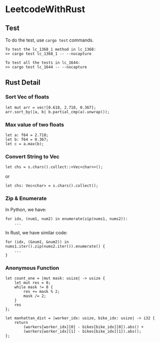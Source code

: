 # LeetcodeWithRust

## Test
To do the test, use `cargo test` commands.  

```  
To test the lc_1368_1 method in lc_1368:
>> cargo test lc_1368_1 -- --nocapture  

To test all the tests in lc_1644:  
>> cargo test lc_1644 -- --nocapture
```

## Rust Detail
### Sort Vec of floats
```
let mut arr = vec![0.618, 2.718, 0.367];
arr.sort_by(|a, b| b.partial_cmp(a).unwrap());
```

### Max value of two floats
```
let a: f64 = 2.718;
let b: f64 = 0.367;
let c = a.max(b);
```

### Convert String to Vec<char>
```
let chs = s.chars().collect::<Vec<char>>();
```
or
```
let chs: Vec<char> = s.chars().collect();
```

### Zip & Enumerate
In Python, we have:
```
for idx, (num1, num2) in enumerate(zip(nums1, nums2)):
    ...
```

In Rust, we have similar code:
```
for (idx, (&num1, &num2)) in nums1.iter().zip(nums2.iter()).enumerate() { 
    ...
}
```

### Anonymous Function
```
let count_one = |mut mask: usize| -> usize {
    let mut res = 0;
    while mask != 0 {
        res += mask % 2;
        mask /= 2;
    }
    res
};
```

```
let manhattan_dist = |worker_idx: usize, bike_idx: usize| -> i32 {
    return 
        (workers[worker_idx][0] - bikes[bike_idx][0]).abs() + 
        (workers[worker_idx][1] - bikes[bike_idx][1]).abs();
};
```